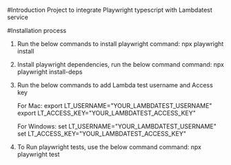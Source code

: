#Introduction
Project to integrate Playwright typescript with Lambdatest service

#Installation process
1. Run the below commands to install playwright
    command: npx playwright install

2. Install playwright dependencies, run the below command
    command: npx playwright install-deps

3. Run the below commands to add Lambda test username and Access key

    For Mac:
    export LT_USERNAME="YOUR_LAMBDATEST_USERNAME"
    export LT_ACCESS_KEY="YOUR_LAMBDATEST_ACCESS_KEY"

    For Windows:
    set LT_USERNAME="YOUR_LAMBDATEST_USERNAME"
    set LT_ACCESS_KEY="YOUR_LAMBDATEST_ACCESS_KEY"

4. To Run playwright tests, use the below command
    command: npx playwright test
